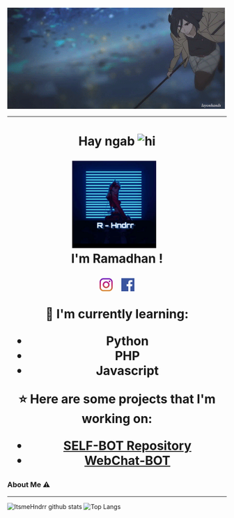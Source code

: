 [![IM R - Hndrr](https://github.com/ItsmeHndrr/ItsmeHndrr/blob/main/bg.gif)](https://github.com/ItsmeHndrr)

___
<h1 align="center">Hay ngab <img src="https://user-images.githubusercontent.com/1303154/88677602-1635ba80-d120-11ea-84d8-d263ba5fc3c0.gif" width="40px" alt="hi"></p>

</p><p align='center'><a href="https://instagram.com/hndrmdhn_"><img height="200" src="https://github.com/ItsmeHndrr/ItsmeHndrr/blob/main/profil.jpg?raw=true"></a>&nbsp;&nbsp;
<br> I'm Ramadhan ! </p>

<p align='center'>
   <a href="https://instagram.com/hndrmdhn_"><img height="30" src="https://github.com/ItsmeHndrr/ItsmeHndrr/blob/main/instagram.jpg?raw=true"></a>&nbsp;&nbsp;
   <a href="https://www.facebook.com/hendi.rmdhn.3"><img height="30" src="https://github.com/ItsmeHndrr/ItsmeHndrr/blob/main/facebook.png?raw=true"></a>
</P>

:page_with_curl: I'm currently learning:
- Python
- PHP
- Javascript

:star: Here are some projects that I'm working on:
- [SELF-BOT Repository](https://github.com/ItsmeHndrr/SELFBOT-V1)
- [WebChat-BOT](https://wa.me/+62857810224331)

### About Me ⚠️
___

![ItsmeHndrr github stats](https://github-readme-stats.vercel.app/api?username=ItsmeHndrr&layout=compact&theme=tokyonight)
![Top Langs](https://github-readme-stats.vercel.app/api/top-langs/?username=ItsmeHndrr&count_private=true&show_icons=true&theme=tokyonight)
<!--
**ItsmeHndrr/ItsmeHndrr** is a ✨ _special_ ✨ repository because its `README.md` (this file) appears on your GitHub profile.

Here are some ideas to get you started:
- 🔭 I’m currently working on ...
- 🌱 I’m currently learning ...
- 👯 I’m looking to collaborate on ...
- 🤔 I’m looking for help with ...
- 💬 Ask me about ...
- 📫 How to reach me: ...
- 😄 Pronouns: ...
- ⚡ Fun fact: ...
-->
